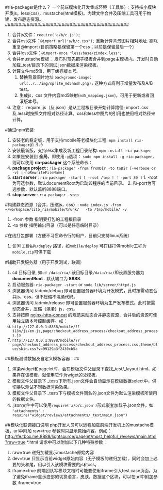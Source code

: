 #ria-packager是什么？
一个前端模块化开发集成环境（工具集）: 支持按小模块开发js，less(css)，mustache(html模板)。内建文件合并及压缩工具可用于构建、发布静态资源。
##############################################
 1. 合并js文件：`require('a/b/c.js');` 
 2. 合并css文件：`@import url("a/b/c.css");` 重新计算背景图片相对地址. 剔除重复@import (目前策略是保留第一个css；以前是保留最后一个)
 3. 合并less文件：`@import-once "less/base/zindex.less";` 
 4. 合并mustache模板： 发布时预先把子模板合并到page主模板内。开发时自动加载_test/目录下的测试.json数据来渲染模板。
 5. 计算文件md5值，用于缓存版本号。
    1. 替换背景图片地址 `background-image: url(../../img/sprite_md5hash.png);` 这种方式有利于增量发布及A/B test。
    2. 生成js，css 文件内容md5映射(`md5_mapping.json`)，可用于更新或者回滚版本号。
 6. 注意： require .js（及.json）是从工程根目录开始计算路径; import .css及.less时按照文件相对路径计算。css和less中图片的引用也使用相对路径来计算。

#通过npm安装:
 1.  安装老的稳定版，用于支持mobile等老模块化工程:  `npm install ria-packager@1.5.0` 
 2.  安装最新版，支持less集成及新工程目录结构: `npm install ria-packager` 
 3.  如果是安装到 **全局**，即使用`-g`选项： `sudo npm install -g ria-packager`，则可以使用 **ria-packager** 这个系统命令：
   1.  **package project** : `ria-packager -from fromDir -to toDir [-verbose or -v] [-noRewriteFileName]`
   2.  **start    server** : `ria-packager -start [ -root /tmp ] [ -port 80 ]`
      1. -root为可选参数，默认documentRoot为启动该程序的当前目录。
      2. 和-port为可选参数，默认监听8888端口。
   3.  **stop     server** : `ria-packager -stop`

#构建静态资源（合并，压缩js，css）:
 `node index.js -from ~/workspace/litb_ria/mobile/trunk/   -to /tmp/mobile/ -v `
 1. -from 参数 指明要打包的工程根目录
 2. -to 参数 指明输出目录（可以是任意临时目录）

#在线打包部署（方便不习惯命令行的用户，目前只支持linux系统）
 1. 访问 `工程名称/deploy` 路径，如`mobile/deploy` 可在线打包mobile工程为`mobile.zip`可供下载

 
#辅助开发服务器（用于开发测试，联调）
1. cd 目标目录, 如`cd /data/ria/` 该目标目录`/data/ria/`即设置服务器为 **documentRoot** . 默认端口为 **8888**.
2. 启动服务器: `ria-packager -start` or `node lib/server/httpd.js`
3. 浏览器访问 /admin/debug 即可设置服务器环境为开发模式，此时按需动态合并js，css，但不压缩不混淆代码。
4. 浏览器访问 /admin/release 即可设置服务器环境为生产发布模式，此时按需动态合并，压缩（混淆）js，css。
5. 支持按照 [nginx-http-concat](https://github.com/taobao/nginx-http-concat) 的规范来动态合并静态资源，合并后的资源可使用独立版本号控制缓存。如：
  1. `http://127.0.0.1:8888/mobile/??i18n/js/en.js,page/checkout_address_process/checkout_address_process.js`
  2. `http://127.0.0.1:8888/mobile/??page/checkout_address_process/checkout_address_process.css,theme/blue/skin.css?v=99129a3f2430cb5a`

##模板测试数据及自定义模板容器：##
1. 渲染widget和pagelet时，会在模板文件父目录下查找_test/_layout.html，如果存在该模板，就使用它作为wiget的父模板。
2. 模板文件父目录下 _test/下所有.json文件会自动显示在模板数据select中，供切换以测试不同数据渲染效果。
3. 模板文件父目录下 _test/下与模板文件同名的.json文件为默认渲染模板所使用的数据文件。
4. .json文件中可以使用`require('a/b/c.json')`形式嵌套加载子.json文件。如 `"attachments" : require("widget/reviews/attachments/_test/main.json")`

##模块化联调接口说明
php开发人员可以远程加载前端开发机上的mustache模板，url中附加 raw=true 参数时只显示原始内容。例如：
http://fe.tbox.me:8888/lightsource/pagelet/most_helpful_reviews/main.html?raw=true
*.html 请求中可以附加以下几种特殊参数：
 1. raw=true 递归加载显示mustache原始内容
 2. dev=true 只显示当前widget原始内容（无子模板的递归加载），同时会加上必要的头和尾，用以引入该模块需要的js和css。
 3. iframe=true   前端团队写模块文档时可能要使用iframe引入test case页面，为了避免iframe显示底部的切换语言，皮肤，数据这个区块，可以在url中附加参数 iframe=true
